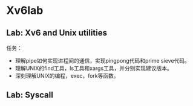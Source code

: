 # Xv6lab
## Lab: Xv6 and Unix utilities  
任务：  
* 理解pipe如何实现进程间的通信，实现pingpong代码和prime sieve代码。
* 理解UNIX的find工具，ls工具和xargs工具，并分别实现建议版本。
* 深刻理解UNIX的编程，exec，fork等函数。
## Lab: Syscall
